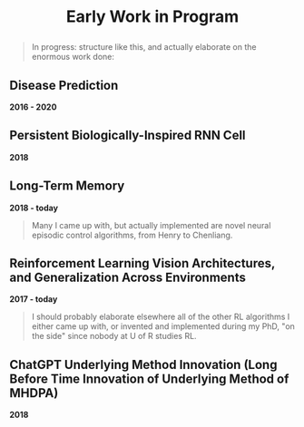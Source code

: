 # <p align='center'>Early Work in Program</p>

> In progress: structure like this, and actually elaborate on the enormous work done:

## Disease Prediction
**2016 - 2020**

## Persistent Biologically-Inspired RNN Cell 
**2018**

<!-- 
> Add/link diagram/video/code here as well
>
> Computational Benzos Model
>
> (Medical Computational Neuroscience pioneering model)
>
> Is probably a good ANN memory model 
> 
> Experiments:
> 
> Artificially inflate GABA while optimizing MNIST and run an evaluation to see what happens to Glutamate in proportion to the artificial inflation amount
>
> Expected Glutamate graph: spikes increase 
>
> Then set GABA downregulation as a purpose
>
> (Add an objective regularizer to minimize GABA)
>
> Run an evaluation in what happens on the system 
>
> with artificial inflation of GABA (benzos)
>
> without
>
> And in between perhaps, while keeping the persistent weight initialization, so as to show what happens when those inflated GABA levels are subtracted (gradually or suddenly) and the downregulation purpose continues 
> 
> Can also test some RL environments to show temporal effects and have more than one domain 
>
> Can even do RL and vision if I’m willing to wait for DrQV2/DQN to train on my MacBook
>
> Point: First medical computational neural model and long term benzos are bad / possibly have extremely systemic consequences on the brain
>
> I can also make a generative AI and show how the picture quality reduces when just some central region/layer is interfered with via a decrease in GABA and increase in Glutamate to simulate anxiety / social anxiety—“The first socially anxious deep neural network”
>
> Point: Begins defining neurological psychological phenomena based on neurotransmitters in computational models—for the first time
> 
> Can also show a time lapse heat map of the green/blue Glutamate/GABA spiking regions
-->

## Long-Term Memory
**2018 - today**

> Many I came up with, but actually implemented are novel neural episodic control algorithms, from Henry to Chenliang.

## Reinforcement Learning Vision Architectures, and Generalization Across Environments
**2017 - today**

> I should probably elaborate elsewhere all of the other RL algorithms I either came up with, or invented and implemented during my PhD, "on the side" since nobody at U of R studies RL.

## ChatGPT Underlying Method Innovation (Long Before Time Innovation of Underlying Method of MHDPA)
**2018**
